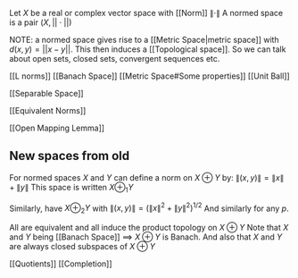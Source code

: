 Let $X$ be a real or complex vector space with [[Norm]] $\lVert \cdot \rVert$
A normed space is a pair $(X,||\cdot||)$

NOTE: a normed space gives rise to a [[Metric Space|metric space]] with $d(x,y)=||x-y||$. 
This then induces a [[Topological space]].
So we can talk about open sets, closed sets, convergent sequences etc.

[[L norms]]
[[Banach Space]]
[[Metric Space#Some properties]]
[[Unit Ball]]

[[Separable Space]]

[[Equivalent Norms]]

[[Open Mapping Lemma]]

## New spaces from old 
For normed spaces $X$ and $Y$ can define a norm on $X\oplus Y$ by:
$\lVert (x,y) \rVert =\lVert x \rVert+\lVert y \rVert$
This space is written $X\oplus_{1}Y$

Similarly, have $X\oplus_{2}Y$ with $\lVert (x,y) \rVert=(\lVert x \rVert^2+\lVert y \rVert^2)^{1/2}$ 
And similarly for any $p$.

All are equivalent and all induce the product topology on $X\oplus Y$
Note that $X$ and $Y$ being [[Banach Space]] $\implies$ $X\oplus Y$ is Banach.
And also that $X$ and $Y$ are always closed subspaces of $X\oplus Y$

[[Quotients]]
[[Completion]]